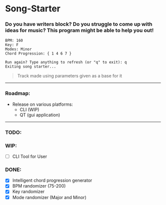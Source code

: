 # Song-Starter

### Do you have writers block? Do you struggle to come up with ideas for music? This program might be able to help you out!
```
BPM: 160
Key: F
Modes: Minor
Chord Progression: { 1 4 6 7 }

Run again? Type anything to refresh (or "q" to exit): q
Exiting song starter...
```

> Track made using parameters given as a base for it

---
### Roadmap:
  - Release on various platforms:
    - CLI (WIP)
    - QT (gui application)

---

### TODO:

### WIP:
  - [ ] CLI Tool for User

### DONE:
  - [x] Intelligent chord progression generator
  - [x] BPM randomizer (75-200)
  - [x] Key randomizer
  - [x] Mode randomizer (Major and Minor)
